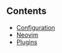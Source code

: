 ## Contents

- [Configuration](configuration.html)
- [Neovim](neovim/neovim.html)
- [Plugins](plugins.html)

